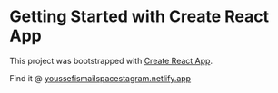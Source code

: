 # Getting Started with Create React App

This project was bootstrapped with [Create React App](https://github.com/facebook/create-react-app).

Find it @ [youssefismailspacestagram.netlify.app](https://youssefismailspacestagram.netlify.app/)
